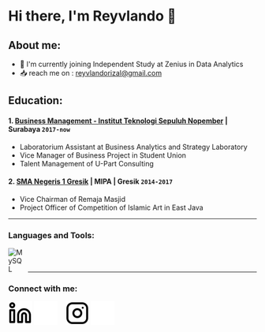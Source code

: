 # Hi there, I'm Reyvlando 👋
## About me:
- 🚀 I'm currently joining Independent Study at Zenius in Data Analytics
- 📥 reach me on : reyvlandorizal@gmail.com

## Education:

#### 1. [Business Management - Institut Teknologi Sepuluh Nopember](https://www.its.ac.id/mb/id/beranda/) | Surabaya `2017-now`
   - Laboratorium Assistant at Business Analytics and Strategy Laboratory
   - Vice Manager of Business Project in Student Union
   - Talent Management of U-Part Consulting
 #### 2. [SMA Negeris 1 Gresik](https://sman1gresik.sch.id/) | MIPA | Gresik `2014-2017`
   - Vice Chairman of Remaja Masjid
   - Project Officer of Competition of Islamic Art in East Java

---

### Languages and Tools:

[<img align="left" alt="MySQL" width="30px" src="https://cdn.jsdelivr.net/gh/devicons/devicon/icons/mysql/mysql-original.svg" style="padding-right:10px;" />][webdev]

<br />
<br />

---
### Connect with me:


[![website](./img/linkedin-light.svg)](https://www.linkedin.com/in/reyvlando#gh-light-mode-only)
[![website](./img/linkedin-dark.svg)](https://www.linkedin.com/in/reyvlando#gh-dark-mode-only)
&nbsp;&nbsp;
[![website](./img/instagram-light.svg)](https://instagram.com/reyvlando#gh-light-mode-only)
[![website](./img/instagram-dark.svg)](https://instagram.com/reyvlando#gh-dark-mode-only)



[webdev]: https://github.com/reyvlando/reyvlando
